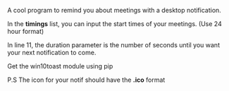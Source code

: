 A cool program to remind you about meetings with a desktop notification. 

In the **timings** list, you can input the start times of your meetings. (Use 24 hour format)

In line 11, the duration parameter is the number of seconds until you want your next notification to come.

Get the win10toast module using pip

P.S The icon for your notif should have the **.ico** format
